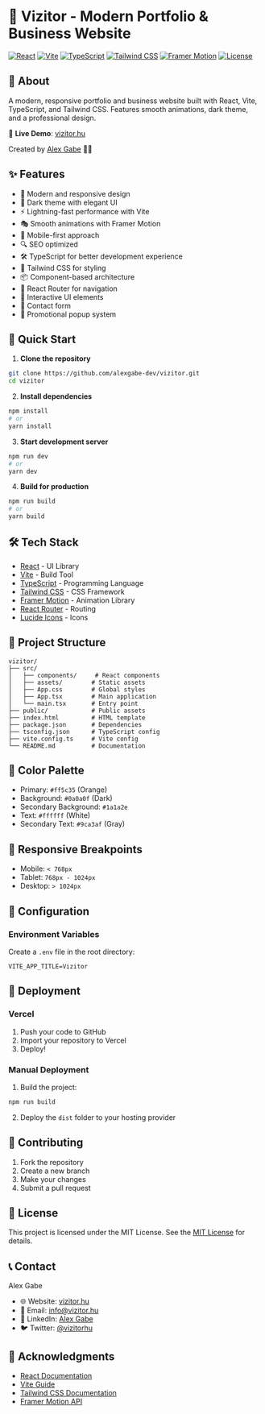 # 🚀 Vizitor - Modern Portfolio & Business Website

[![React](https://img.shields.io/badge/React-18.x-blue)](https://reactjs.org/)
[![Vite](https://img.shields.io/badge/Vite-5.x-646CFF)](https://vitejs.dev/)
[![TypeScript](https://img.shields.io/badge/TypeScript-5.x-3178C6)](https://www.typescriptlang.org/)
[![Tailwind CSS](https://img.shields.io/badge/Tailwind-3.x-38B2AC)](https://tailwindcss.com/)
[![Framer Motion](https://img.shields.io/badge/Framer_Motion-10.x-ff69b4)](https://www.framer.com/motion/)
[![License](https://img.shields.io/badge/License-MIT-green.svg)](https://opensource.org/licenses/MIT)

## 📖 About

A modern, responsive portfolio and business website built with React, Vite, TypeScript, and Tailwind CSS. Features smooth animations, dark theme, and a professional design.

🎨 **Live Demo**: [vizitor.hu](https://vizitor.hu)

Created by [Alex Gabe](https://github.com/alexgabe-dev) 👨‍💻

## ✨ Features

- 🎯 Modern and responsive design
- 🌙 Dark theme with elegant UI
- ⚡ Lightning-fast performance with Vite
- 🎭 Smooth animations with Framer Motion
- 📱 Mobile-first approach
- 🔍 SEO optimized
- 🛠️ TypeScript for better development experience
- 🎨 Tailwind CSS for styling
- 📦 Component-based architecture
- 🔄 React Router for navigation
- 💫 Interactive UI elements
- 📝 Contact form
- 🎉 Promotional popup system

## 🚀 Quick Start

1. **Clone the repository**
```bash
git clone https://github.com/alexgabe-dev/vizitor.git
cd vizitor
```

2. **Install dependencies**
```bash
npm install
# or
yarn install
```

3. **Start development server**
```bash
npm run dev
# or
yarn dev
```

4. **Build for production**
```bash
npm run build
# or
yarn build
```

## 🛠️ Tech Stack

- [React](https://reactjs.org/) - UI Library
- [Vite](https://vitejs.dev/) - Build Tool
- [TypeScript](https://www.typescriptlang.org/) - Programming Language
- [Tailwind CSS](https://tailwindcss.com/) - CSS Framework
- [Framer Motion](https://www.framer.com/motion/) - Animation Library
- [React Router](https://reactrouter.com/) - Routing
- [Lucide Icons](https://lucide.dev/) - Icons

## 📁 Project Structure

```
vizitor/
├── src/
│   ├── components/     # React components
│   ├── assets/        # Static assets
│   ├── App.css        # Global styles
│   ├── App.tsx        # Main application
│   └── main.tsx       # Entry point
├── public/            # Public assets
├── index.html         # HTML template
├── package.json       # Dependencies
├── tsconfig.json      # TypeScript config
├── vite.config.ts     # Vite config
└── README.md          # Documentation
```

## 🎨 Color Palette

- Primary: `#ff5c35` (Orange)
- Background: `#0a0a0f` (Dark)
- Secondary Background: `#1a1a2e`
- Text: `#ffffff` (White)
- Secondary Text: `#9ca3af` (Gray)

## 📱 Responsive Breakpoints

- Mobile: `< 768px`
- Tablet: `768px - 1024px`
- Desktop: `> 1024px`

## 🔧 Configuration

### Environment Variables

Create a `.env` file in the root directory:

```env
VITE_APP_TITLE=Vizitor
```

## 🚀 Deployment

### Vercel

1. Push your code to GitHub
2. Import your repository to Vercel
3. Deploy!

### Manual Deployment

1. Build the project:
```bash
npm run build
```

2. Deploy the `dist` folder to your hosting provider

## 🤝 Contributing

1. Fork the repository
2. Create a new branch
3. Make your changes
4. Submit a pull request

## 📝 License

This project is licensed under the MIT License. See the [MIT License](https://opensource.org/licenses/MIT) for details.

## 📞 Contact

Alex Gabe
- 🌐 Website: [vizitor.hu](https://vizitor.hu)
- 📧 Email: info@vizitor.hu
- 💼 LinkedIn: [Alex Gabe](https://linkedin.com/company/vizitor)
- 🐦 Twitter: [@vizitorhu](https://twitter.com/vizitorhu)

## 🙏 Acknowledgments

- [React Documentation](https://reactjs.org/docs)
- [Vite Guide](https://vitejs.dev/guide/)
- [Tailwind CSS Documentation](https://tailwindcss.com/docs)
- [Framer Motion API](https://www.framer.com/motion/) 